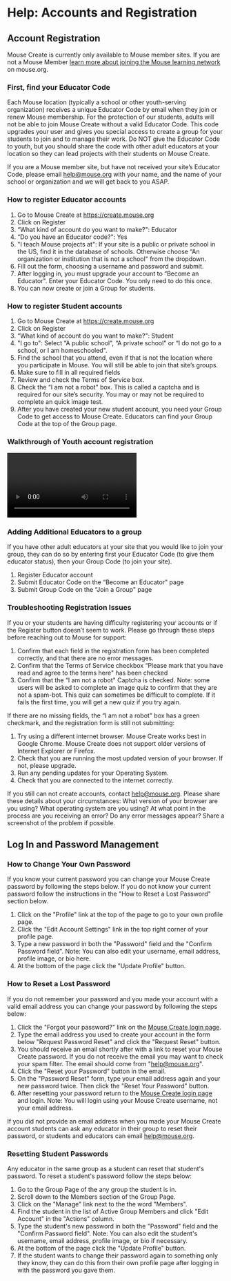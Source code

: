 # Help: Accounts and Registration

## Account Registration

Mouse Create is currently only available to Mouse member sites. If you are not a Mouse Member [learn more about joining the Mouse learning network](https://mouse.org/join) on mouse.org.

### First, find your Educator Code

Each Mouse location (typically a school or other youth-serving organization) receives a unique Educator Code by email when they join or renew Mouse membership. For the protection of our students, adults will not be able to join Mouse Create without a valid Educator Code. This code upgrades your user and gives you special access to create a group for your students to join and to manage their work. Do NOT give the Educator Code to youth, but you should share the code with other adult educators at your location so they can lead projects with their students on Mouse Create.

If you are a Mouse member site, but have not received your site’s Educator Code, please email help@mouse.org with your name, and the name of your school or organization and we will get back to you ASAP.

### How to register Educator accounts

1.  Go to Mouse Create at https://create.mouse.org
2.  Click on Register
3.  “What kind of account do you want to make?": Educator
4.  “Do you have an Educator code?": Yes
5.  "I teach Mouse projects at": If your site is a public or private school in the US, find it in the database of schools. Otherwise choose “An organization or institution that is not a school" from the dropdown.
6.  Fill out the form, choosing a username and password and submit.
7.  After logging in, you must upgrade your account to “Become an Educator". Enter your Educator Code. You only need to do this once.
8.  You can now create or join a Group for students.

### How to register Student accounts

1.  Go to Mouse Create at https://create.mouse.org
2.  Click on Register
3.  “What kind of account do you want to make?": Student
4.  "I go to": Select “A public school", “A private school" or “I do not go to a school, or I am homeschooled".
5.  Find the school that you attend, even if that is not the location where you participate in Mouse. You will still be able to join that site’s groups.
6.  Make sure to fill in all required fields
7.  Review and check the Terms of Service box.
8.  Check the “I am not a robot" box. This is called a captcha and is required for our site’s security. You may or may not be required to complete an quick image test.
9.  After you have created your new student account, you need your Group Code to get access to Mouse Create. Educators can find your Group Code at the top of the Group page.

### Walkthrough of Youth account registration

<video controls=""><source src="https://s3-us-west-2.amazonaws.com/create-production/content/Educatorcourse/mousecreate_youthregistration.mp4" type="video/mp4">Your browser does not support HTML5.</video>

### Adding Additional Educators to a group

If you have other adult educators at your site that you would like to join your group, they can do so by entering first your Educator Code (to give them educator status), then your Group Code (to join your site).

1.  Register Educator account
2.  Submit Educator Code on the “Become an Educator" page
3.  Submit Group Code on the “Join a Group" page

### Troubleshooting Registration Issues

If you or your students are having difficulty registering your accounts or if the Register button doesn’t seem to work. Please go through these steps before reaching out to Mouse for support:

1.  Confirm that each field in the registration form has been completed correctly, and that there are no error messages.
2.  Confirm that the Terms of Service checkbox “Please mark that you have read and agree to the terms here" has been checked
3.  Confirm that the “I am not a robot" Captcha is checked. Note: some users will be asked to complete an image quiz to confirm that they are not a spam-bot. This quiz can sometimes be difficult to complete. If it fails the first time, you will get a new quiz if you try again.

If there are no missing fields, the “I am not a robot" box has a green checkmark, and the registration form is still not submitting:

1.  Try using a different internet browser. Mouse Create works best in Google Chrome. Mouse Create does not support older versions of Internet Explorer or Firefox.
2.  Check that you are running the most updated version of your browser. If not, please upgrade.
3.  Run any pending updates for your Operating System.
4.  Check that you are connected to the internet correctly.

If you still can not create accounts, contact help@mouse.org. Please share these details about your circumstances: What version of your browser are you using? What operating system are you using? At what point in the process are you receiving an error? Do any error messages appear? Share a screenshot of the problem if possible.

## Log In and Password Management

### How to Change Your Own Password

If you know your current password you can change your Mouse Create password by following the steps below. If you do not know your current password follow the instructions in the "How to Reset a Lost Password" section below.

1.  Click on the "Profile" link at the top of the page to go to your own profile page.
2.  Click the "Edit Account Settings" link in the top right corner of your profile page.
3.  Type a new password in both the "Password" field and the "Confirm Password field". Note: You can also edit your username, email address, profile image, or bio here.
4.  At the bottom of the page click the "Update Profile" button.

### How to Reset a Lost Password

If you do not remember your password and you made your account with a valid email address you can change your password by following the steps below:

1.  Click the "Forgot your password?" link on the [Mouse Create login page](https://create.mouse.org/login).
2.  Type the email address you used to create your account in the form below "Request Password Reset" and click the "Request Reset" button.
3.  You should receive an email shortly after with a link to reset your Mouse Create password. If you do not receive the email you may want to check your spam filter. The email should come from "help@mouse.org".
4.  Click the "Reset your Password" button in the email.
5.  On the "Password Reset" form, type your email address again and your new password twice. Then click the "Reset Your Password" button.
6.  After resetting your password return to the [Mouse Create login page](https://create.mouse.org/login) and login. Note: You will login using your Mouse Create username, not your email address.

If you did not provide an email address when you made your Mouse Create account students can ask any educator in their group to reset their password, or students and educators can email [help@mouse.org](mailto:help@mouse.org).

### Resetting Student Passwords

Any educator in the same group as a student can reset that student's password. To reset a student's password follow the steps below:

1.  Go to the Group Page of the any group the student is in.
2.  Scroll down to the Members section of the Group Page.
3.  Click on the "Manage" link next to the the word "Members".
4.  Find the student in the list of Active Group Members and click "Edit Account" in the "Actions" column.
5.  Type the student's new password in both the "Password" field and the "Confirm Password field". Note: You can also edit the student's username, email address, profile image, or bio if necessary.
6.  At the bottom of the page click the "Update Profile" button.
7.  If the student wants to change their password again to something only they know, they can do this from their own profile page after logging in with the password you gave them.